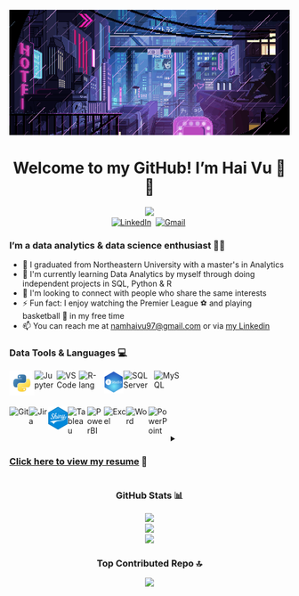 <p align="center"> 
    <img src="night_city.gif">
    <h1 align="center">
    <b>Welcome to my GitHub! I’m Hai Vu 👋😄</b>
    </h1>
</p>
<p align="center">
<a href="https://visitcount.itsvg.in" target="_blank"><img src="https://visitcount.itsvg.in/api?id=namhaivu173&icon=0&color=1"/></a><br>
<a href="https://www.linkedin.com/in/hai-vu/"><img src="https://img.shields.io/badge/linkedin-%230077B5.svg?&style=for-the-badge&logo=linkedin&logoColor=white" alt="LinkedIn" /></a>&nbsp;
<a href="mailto:namhaivu97@gmail.com"><img src="https://img.shields.io/badge/gmail-%23D14836.svg?&style=for-the-badge&logo=google&logoColor=white" alt="Gmail"/></a>&nbsp;
</p>

<h3>I’m a data analytics & data science enthusiast 🔎👀</h3>

- 🌱 I graduated from Northeastern University with a master's in Analytics 
- 📔 I'm currently learning Data Analytics by myself through doing independent projects in SQL, Python & R
- 💞️ I'm looking to connect with people who share the same interests
- ⚡ Fun fact: I enjoy watching the Premier League ⚽ and playing basketball 🏀 in my free time
- 📫 You can reach me at namhaivu97@gmail.com or via <a href="https://www.linkedin.com/in/hai-vu/">my Linkedin</a>

<h3>Data Tools & Languages 💻</h3>

<img align="left" alt="Python" width="45px" src="https://raw.githubusercontent.com/github/explore/80688e429a7d4ef2fca1e82350fe8e3517d3494d/topics/python/python.png" />
<img align="left" alt="Jupyter" width="40px" src="https://github.com/get-icon/geticon/blob/master/icons/jupyter.svg" />
<img align="left" alt="VSCode" width="40px" src="https://github.com/get-icon/geticon/blob/master/icons/visual-studio-code.svg" />
<img align="left" alt="R-lang" width="45px" src="https://github.com/get-icon/geticon/blob/master/icons/r-lang.svg" />
<img align="left" alt="RStudio" width="35px" src="https://github.com/rstudio/hex-stickers/blob/main/SVG/RStudio.svg" />
<img align="left" alt="SQL Server" width="55px" src="https://upload.wikimedia.org/wikipedia/de/8/8c/Microsoft_SQL_Server_Logo.svg" />
<img align="left" alt="MySQL" width="55px" src="https://cdn.svgporn.com/logos/mysql.svg" />

<br>
<br>

<br><img align="left" alt="Git" width="35px" src="https://cdn.svgporn.com/logos/git-icon.svg" />
<img align="left" alt="Jira" width="35px" src="https://github.com/get-icon/geticon/blob/master/icons/jira.svg" />
<img align="left" alt="Shiny" width="35px" src="https://github.com/rstudio/hex-stickers/blob/main/SVG/shiny.svg" />
<img align="left" alt="Tableau" width="35px" src="https://cdn.svgporn.com/logos/tableau-icon.svg" />
<img align="left" alt="PowerBI" width="30px" src="https://cdn.svgporn.com/logos/microsoft-power-bi.svg" />
<img align="left" alt="Excel" width="40px" src="https://upload.wikimedia.org/wikipedia/commons/thumb/3/34/Microsoft_Office_Excel_%282019%E2%80%93present%29.svg/2203px-Microsoft_Office_Excel_%282019%E2%80%93present%29.svg.png" />
<img align="left" alt="Word" width="40px" src="https://upload.wikimedia.org/wikipedia/commons/thumb/f/fd/Microsoft_Office_Word_%282019%E2%80%93present%29.svg/1101px-Microsoft_Office_Word_%282019%E2%80%93present%29.svg.png" />
<img align="left" alt="PowerPoint" width="40px" src="https://upload.wikimedia.org/wikipedia/commons/thumb/0/0d/Microsoft_Office_PowerPoint_%282019%E2%80%93present%29.svg/640px-Microsoft_Office_PowerPoint_%282019%E2%80%93present%29.svg.png" />

<br>
<br>
<details>
    <summary>
        <h3><ins>Click here to view my resume</ins> 📝</h3>
    </summary>
<p align="center">
    <a href="https://drive.google.com/uc?id=1xNom48yztD_234S2mduWn8hZReElrbcm" target="_blank"> 
        <img src="https://drive.google.com/uc?id=1ouGtklp71k2nErmoYVZ43aiENeNihIc0" title="Click image to view PDF version" width="85%" height="85%"> 
    </a>
</p>
</details>

<h3 align="center">GitHub Stats 📊</h3>
<p align="center">
  <img src="https://github-readme-stats.vercel.app/api?username=namhaivu173&theme=radical&hide_border=false&include_all_commits=false&count_private=false" /><br/>
  <img src="https://github-readme-streak-stats.herokuapp.com/?user=namhaivu173&theme=radical&hide_border=false" /><br/>
  <img src="https://github-readme-stats.vercel.app/api/top-langs/?username=namhaivu173&theme=radical&hide_border=false&include_all_commits=false&count_private=false&layout=compact" />
</p>

<h3 align="center">Top Contributed Repo 🔝</h3>
<p align="center">
    <img src="https://github-contributor-stats.vercel.app/api?username=namhaivu173&limit=5&theme=radical&combine_all_yearly_contributions=true"/>
</p>

<!-- Proudly created with GPRM ( https://gprm.itsvg.in ) -->

<!--

<img align="center" alt="visitors" src="https://komarev.com/ghpvc/?username=namhaivu173&color=brightgreen" />
<img align="left" alt="GitHub" width="35px" src="https://github.com/get-icon/geticon/blob/master/icons/github-icon.svg" />
<img src="wallpaper_2.png" title="" width="80%" height="100%"> 
<img align="center" width="100%" height="40%" alt="GIF" src="neural_gif1.gif" />
<a href="" target="_blank"><i>Click here to access PDF version</i></a>
<img align="left" alt="GitHub" width="35px" src="https://cdn-icons-png.flaticon.com/512/25/25231.png" />

- 🔭 I’m currently working on ...
- 🌱 I’m currently learning ...
- 👯 I’m looking to collaborate on ...
- 🤔 I’m looking for help with ...
- 💬 Ask me about ...
- 📫 How to reach me: ...
- 😄 Pronouns: ...
- ⚡ Fun fact: ...

-->
